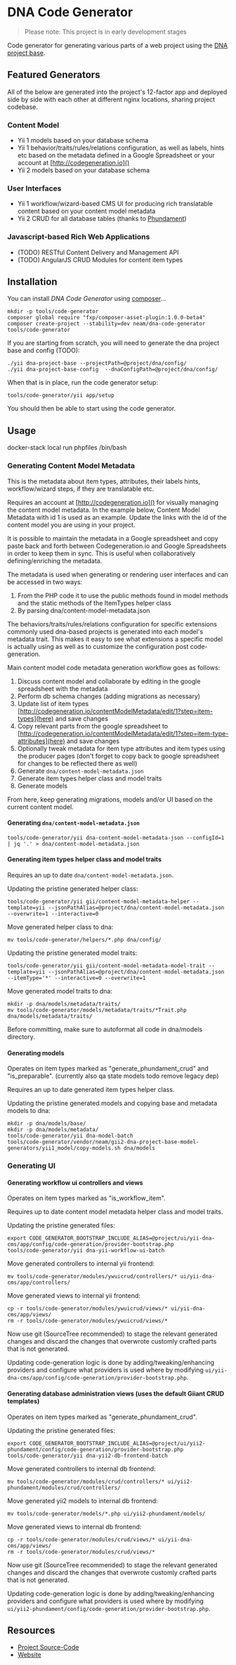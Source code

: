 DNA Code Generator
====================

> Please note: This project is in early development stages

Code generator for generating various parts of a web project using the [DNA project base](http://neamlabs.com/dna-project-base/).

Featured Generators
------------------

All of the below are generated into the project's 12-factor app and deployed side by side with each other at different nginx locations, sharing project codebase.

### Content Model

* Yii 1 models based on your database schema
* Yii 1 behavior/traits/rules/relations configuration, as well as labels, hints etc based on the metadata defined in a Google Spreadsheet or your account at [http://codegeneration.io]()
* Yii 2 models based on your database schema

### User Interfaces

* Yii 1 workflow/wizard-based CMS UI for producing rich translatable content based on your content model metadata
* Yii 2 CRUD for all database tables (thanks to [Phundament](http://phundament.com/))

### Javascript-based Rich Web Applications

* (TODO) RESTful Content Delivery and Management API
* (TODO) AngularJS CRUD Modules for content item types

Installation
-----------

You can install _DNA Code Generator_ using [composer](https://getcomposer.org/download/)...

    mkdir -p tools/code-generator
    composer global require "fxp/composer-asset-plugin:1.0.0-beta4"
    composer create-project --stability=dev neam/dna-code-generator tools/code-generator

If you are starting from scratch, you will need to generate the dna project base and config (TODO):

    ./yii dna-project-base --projectPath=@project/dna/config/
    ./yii dna-project-base-config  --dnaConfigPath=@project/dna/config/

When that is in place, run the code generator setup:
    
    tools/code-generator/yii app/setup

You should then be able to start using the code generator.

Usage
-----

docker-stack local run phpfiles /bin/bash

### Generating Content Model Metadata

This is the metadata about item types, attributes, their labels hints, workflow/wizard steps, if they are translatable etc.

Requires an account at [http://codegeneration.io]() for visually managing the content model metadata. In the example below, Content Model Metadata with id 1 is used as an example. Update the links with the id of the content model you are using in your project.

It is possible to maintain the metadata in a Google spreadsheet and copy paste back and forth between Codegeneration.io and Google Spreadsheets in order to keep them in sync. This is useful when collaboratively defining/enriching the metadata.

The metadata is used when generating or rendering user interfaces and can be accessed in two ways:
   1. From the PHP code it to use the public methods found in model methods and the static methods of the ItemTypes helper class
   2. By parsing dna/content-model-metadata.json

The behaviors/traits/rules/relations configuration for specific extensions commonly used dna-based projects is generated into each model's metadata trait. This makes it easy to see what extensions a specific model is actually using as well as to customize the configuration post code-generation.

Main content model code metadata generation workflow goes as follows:

1. Discuss content model and collaborate by editing in the google spreadsheet with the metadata
2. Perform db schema changes (adding migrations as necessary)
3. Update list of item types [http://codegeneration.io/contentModelMetadata/edit/1?step=item-types](here) and save changes
4. Copy relevant parts from the google spreadsheet to [http://codegeneration.io/contentModelMetadata/edit/1?step=item-type-attributes](here) and save changes
5. Optionally tweak metadata for item type attributes and item types using the producer pages (don't forget to copy back to google spreadsheet for changes to be reflected there as well)
6. Generate `dna/content-model-metadata.json`
7. Generate item types helper class and model traits
8. Generate models

From here, keep generating migrations, models and/or UI based on the current content model.

#### Generating `dna/content-model-metadata.json`

    tools/code-generator/yii dna-content-model-metadata-json --configId=1 | jq '.' > dna/content-model-metadata.json

#### Generating item types helper class and model traits

Requires an up to date `dna/content-model-metadata.json`.

Updating the pristine generated helper class:

    tools/code-generator/yii gii/content-model-metadata-helper --template=yii --jsonPathAlias=@project/dna/content-model-metadata.json --overwrite=1 --interactive=0

Move generated helper class to dna:

    mv tools/code-generator/helpers/*.php dna/config/

Updating the pristine generated model traits:

    tools/code-generator/yii gii/content-model-metadata-model-trait --template=yii --jsonPathAlias=@project/dna/content-model-metadata.json --itemType='*' --interactive=0 --overwrite=1

Move generated model traits to dna:

    mkdir -p dna/models/metadata/traits/
    mv tools/code-generator/models/metadata/traits/*Trait.php dna/models/metadata/traits/

Before committing, make sure to autoformat all code in dna/models directory.

#### Generating models

Operates on item types marked as "generate_phundament_crud" and "is_preparable". (currently also qa state models todo remove legacy dep)

Requires an up to date generated item types helper class. 

Updating the pristine generated models and copying base and metadata models to dna:

    mkdir -p dna/models/base/
    mkdir -p dna/models/metadata/
    tools/code-generator/yii dna-model-batch
    tools/code-generator/vendor/neam/gii2-dna-project-base-model-generators/yii1_model/copy-models.sh dna/models

### Generating UI

#### Generating workflow ui controllers and views

Operates on item types marked as "is_workflow_item".

Requires up to date content model metadata helper class and model traits.

Updating the pristine generated files:

    export CODE_GENERATOR_BOOTSTRAP_INCLUDE_ALIAS=@project/ui/yii-dna-cms/app/config/code-generation/provider-bootstrap.php
    tools/code-generator/yii dna-yii-workflow-ui-batch

Move generated controllers to internal yii frontend:

    mv tools/code-generator/modules/ywuicrud/controllers/* ui/yii-dna-cms/app/controllers/

Move generated views to internal yii frontend:

    cp -r tools/code-generator/modules/ywuicrud/views/* ui/yii-dna-cms/app/views/
    rm -r tools/code-generator/modules/ywuicrud/views/*

Now use git (SourceTree recommended) to stage the relevant generated changes and discard the changes that overwrote customly crafted parts that is not generated.

Updating code-generation logic is done by adding/tweaking/enhancing providers and configure what providers is used where by modifying `ui/yii-dna-cms/app/config/code-generation/provider-bootstrap.php`.

#### Generating database administration views (uses the default Giiant CRUD templates)

Operates on item types marked as "generate_phundament_crud".

Updating the pristine generated files:

    export CODE_GENERATOR_BOOTSTRAP_INCLUDE_ALIAS=@project/ui/yii2-phundament/config/code-generation/provider-bootstrap.php
    tools/code-generator/yii dna-yii2-db-frontend-batch

Move generated controllers to internal db frontend:

    mv tools/code-generator/modules/crud/controllers/* ui/yii2-phundament/modules/crud/controllers/

Move generated yii2 models to internal db frontend:

    mv tools/code-generator/models/*.php ui/yii2-phundament/models/

Move generated views to internal db frontend:

    cp -r tools/code-generator/modules/crud/views/* ui/yii-dna-cms/app/views/
    rm -r tools/code-generator/modules/crud/views/*

Now use git (SourceTree recommended) to stage the relevant generated changes and discard the changes that overwrote customly crafted parts that is not generated.

Updating code-generation logic is done by adding/tweaking/enhancing providers and configure what providers is used where by modifying `ui/yii2-phundament/config/code-generation/provider-bootstrap.php`.

Resources
---------

- [Project Source-Code](https://github.com/neam/dna-code-generator)
- [Website](http://neamlabs.com/dna-project-base/)
